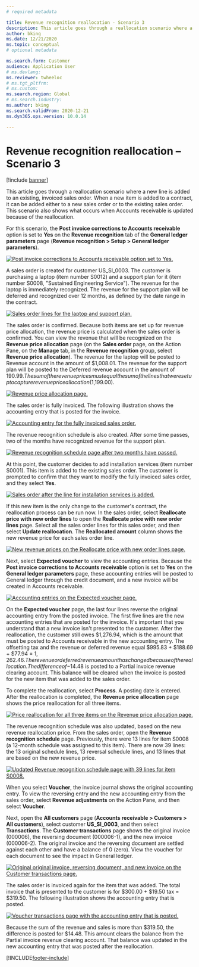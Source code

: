 ```yaml
---
# required metadata

title: Revenue recognition reallocation - Scenario 3
description: This article goes through a reallocation scenario where a new line is added to an existing, invoiced sales order. When a new item is added to a contract, it can be added either to a new sales order or to the existing sales order.
author: bking
ms.date: 12/21/2020
ms.topic: conceptual
# optional metadata

ms.search.form: Customer
audience: Application User
# ms.devlang: 
ms.reviewer: twheeloc
# ms.tgt_pltfrm: 
# ms.custom: 
ms.search.region: Global 
# ms.search.industry: 
ms.author: bking
ms.search.validFrom: 2020-12-21
ms.dyn365.ops.version: 10.0.14

---
```


# Revenue recognition reallocation – Scenario 3

[!include [banner](../includes/banner.md)]

This article goes through a reallocation scenario where a new line is added to an existing, invoiced sales order. When a new item is added to a contract, it can be added either to a new sales order or to the existing sales order. This scenario also shows what occurs when Accounts receivable is updated because of the reallocation.

For this scenario, the **Post invoice corrections to Accounts receivable** option is set to **Yes** on the **Revenue recognition** tab of the **General ledger parameters** page (**Revenue recognition \> Setup \> General ledger parameters**).

[![Post invoice corrections to Accounts receivable option set to Yes.](./media/25_rev-rec-scenarios.png)](./media/25_rev-rec-scenarios.png)

A sales order is created for customer US\_SI\_0003. The customer is purchasing a laptop (item number S0012) and a support plan for it (item number S0008, "Sustained Engineering Service"). The revenue for the laptop is immediately recognized. The revenue for the support plan will be deferred and recognized over 12 months, as defined by the date range in the contract.

[![Sales order lines for the laptop and support plan.](./media/26_rev-rec-scenarios.png)](./media/26_rev-rec-scenarios.png)

The sales order is confirmed. Because both items are set up for revenue price allocation, the revenue price is calculated when the sales order is confirmed. You can view the revenue that will be recognized on the **Revenue price allocation** page (on the **Sales order** page, on the Action Pane, on the **Manage** tab, in the **Revenue recognition** group, select **Revenue price allocation**). The revenue for the laptop will be posted to Revenue account in the amount of $1,008.01. The revenue for the support plan will be posted to the Deferred revenue account in the amount of $190.99. The sum of the revenue prices must equal the sum of the lines that were set up to capture revenue price allocation ($1,199.00).

[![Revenue price allocation page.](./media/27_rev-rec-scenarios.png)](./media/27_rev-rec-scenarios.png)

The sales order is fully invoiced. The following illustration shows the accounting entry that is posted for the invoice.

[![Accounting entry for the fully invoiced sales order.](./media/28_rev-rec-scenarios.png)](./media/28_rev-rec-scenarios.png)

The revenue recognition schedule is also created. After some time passes, two of the months have recognized revenue for the support plan.

[![Revenue recognition schedule page after two months have passed.](./media/29_rev-rec-scenarios.png)](./media/29_rev-rec-scenarios.png)

At this point, the customer decides to add installation services (item number S0001). This item is added to the existing sales order. The customer is prompted to confirm that they want to modify the fully invoiced sales order, and they select **Yes**.

[![Sales order after the line for installation services is added.](./media/30_rev-rec-scenarios.png)](./media/30_rev-rec-scenarios.png)

If this new item is the only change to the customer's contract, the reallocation process can be run now. In the sales order, select **Reallocate price with new order lines** to open the **Reallocate price with new order lines** page. Select all the sales order lines for this sales order, and then select **Update reallocation**. The **Reallocated amount** column shows the new revenue price for each sales order line.

[![New revenue prices on the Reallocate price with new order lines page.](./media/31_rev-rec-scenarios.png)](./media/31_rev-rec-scenarios.png)

Next, select **Expected voucher** to view the accounting entries. Because the **Post invoice corrections to Accounts receivable** option is set to **Yes** on the **General ledger parameters** page, these accounting entries will be posted to General ledger through the credit document, and a new invoice will be created in Accounts receivable.

[![Accounting entries on the Expected voucher page.](./media/32_rev-rec-scenarios.png)](./media/32_rev-rec-scenarios.png)

On the **Expected voucher** page, the last four lines reverse the original accounting entry from the posted invoice. The first five lines are the new accounting entries that are posted for the invoice. It's important that you understand that a new invoice isn't presented to the customer. After the reallocation, the customer still owes $1,276.94, which is the amount that must be posted to Accounts receivable in the new accounting entry. The offsetting tax and the revenue or deferred revenue equal $995.83 + $188.69 + $77.94 = $1,262.46. The revenue or deferred revenue amount has changed because of the reallocation. The difference of -$14.48 is posted to a Partial invoice revenue clearing account. This balance will be cleared when the invoice is posted for the new item that was added to the sales order.

To complete the reallocation, select **Process**. A posting date is entered. After the reallocation is completed, the **Revenue price allocation** page shows the price reallocation for all three items.

[![Price reallocation for all three items on the Revenue price allocation page.](./media/33_rev-rec-scenarios.png)](./media/33_rev-rec-scenarios.png)

The revenue recognition schedule was also updated, based on the new revenue reallocation price. From the sales order, open the **Revenue recognition schedule** page. Previously, there were 13 lines for item S0008 (a 12-month schedule was assigned to this item). There are now 39 lines: the 13 original schedule lines, 13 reversal schedule lines, and 13 lines that are based on the new revenue price.

[![Updated Revenue recognition schedule page with 39 lines for item S0008.](./media/34_rev-rec-scenarios.png)](./media/34_rev-rec-scenarios.png)

When you select **Voucher**, the invoice journal shows the original accounting entry. To view the reversing entry and the new accounting entry from the sales order, select **Revenue adjustments** on the Action Pane, and then select **Voucher**.

Next, open the **All customers** page (**Accounts receivable \> Customers \> All customers**), select customer **US\_SI\_0003**, and then select **Transactions**. The **Customer transactions** page shows the original invoice (000006), the reversing document (000006-1), and the new invoice (000006-2). The original invoice and the reversing document are settled against each other and have a balance of 0 (zero). View the voucher for each document to see the impact in General ledger.

[![Original original invoice, reversing document, and new invoice on the Customer transactions page.](./media/35_rev-rec-scenarios.png)](./media/35_rev-rec-scenarios.png)

The sales order is invoiced again for the item that was added. The total invoice that is presented to the customer is for $300.00 + $19.50 tax = $319.50. The following illustration shows the accounting entry that is posted.

[![Voucher transactions page with the accounting entry that is posted.](./media/36_rev-rec-scenarios.png)](./media/36_rev-rec-scenarios.png)

Because the sum of the revenue and sales is more than $319.50, the difference is posted for $14.48. This amount clears the balance from the Partial invoice revenue clearing account. That balance was updated in the new accounting entry that was posted after the reallocation.


[!INCLUDE[footer-include](../../includes/footer-banner.md)]
